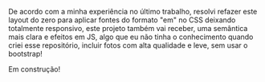 ﻿
De acordo com a minha experiência no último trabalho, resolvi refazer este layout do zero para aplicar fontes do formato "em" no CSS deixando totalmente responsivo, este projeto também vai receber, uma semântica mais clara e efeitos em JS, algo que eu não tinha o conhecimento quando criei esse repositório, incluir fotos com alta qualidade e leve, sem usar o bootstrap!


Em construção!



